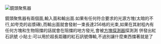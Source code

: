 ![鏡頭聚焦器](block:betterwithmods:lens)

鏡頭聚焦器有兩個面,輸入面和輸出面.如果有任何符合要求的光源方塊(太暗的不行,如夸克的岩漿磚),而輸出面就會發射一束長達256格的光束,如果在其射程內有任何方塊和生物阻擋的話就會在阻擋的地方發光,會被[方塊探測器](detector.md)探測測
  併發出紅石訊號
小貼士:可以用於超長距離的紅石訊號傳輸,不過別讓什麼東西擋著就是了